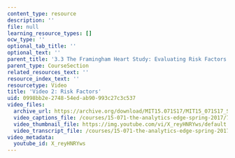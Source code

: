 ```yaml
---
content_type: resource
description: ''
file: null
learning_resource_types: []
ocw_type: ''
optional_tab_title: ''
optional_text: ''
parent_title: '3.3 The Framingham Heart Study: Evaluating Risk Factors to Save Lives '
parent_type: CourseSection
related_resources_text: ''
resource_index_text: ''
resourcetype: Video
title: 'Video 2: Risk Factors'
uid: 0998bb2e-2748-54ed-ab90-993c27c3c537
video_files:
  archive_url: https://archive.org/download/MIT15.071S17/MIT15_071S17_Session_3.3.03_300k.mp4
  video_captions_file: /courses/15-071-the-analytics-edge-spring-2017/7e613569d4df5178b5106eeeaef4a6cd_X_reyHNRYws.vtt
  video_thumbnail_file: https://img.youtube.com/vi/X_reyHNRYws/default.jpg
  video_transcript_file: /courses/15-071-the-analytics-edge-spring-2017/b8d40ee4f2561a6d8c011fa6da2e3509_X_reyHNRYws.pdf
video_metadata:
  youtube_id: X_reyHNRYws
---
```

